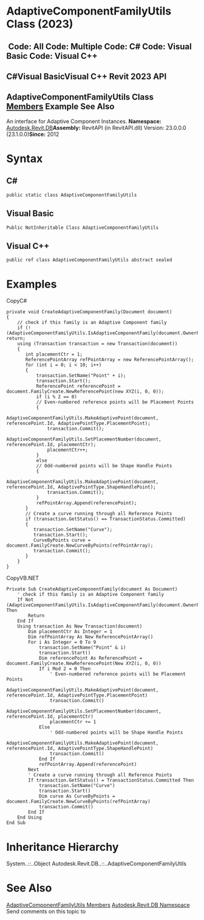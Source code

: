 # AdaptiveComponentFamilyUtils Class (2023)

﻿
 Code: All Code: Multiple Code: C# Code: Visual Basic Code: Visual C++   
---  
C#Visual BasicVisual C++
Revit 2023 API  
---  
AdaptiveComponentFamilyUtils Class  
[Members](e3114af3-ad01-783f-0043-ea3bd81d16ff.md "AdaptiveComponentFamilyUtils Members") Example See Also  
---  
An interface for Adaptive Component Instances. 
**Namespace:** [Autodesk.Revit.DB](87546ba7-461b-c646-cbb1-2cb8f5bff8b2.md "Autodesk.Revit.DB Namespace")**Assembly:** RevitAPI (in RevitAPI.dll) Version: 23.0.0.0 (23.1.0.0)**Since:** 2012 
# Syntax
C#  
---  
```text
public static class AdaptiveComponentFamilyUtils
```
  
Visual Basic  
---  
```text
Public NotInheritable Class AdaptiveComponentFamilyUtils
```
  
Visual C++  
---  
```text
public ref class AdaptiveComponentFamilyUtils abstract sealed
```
  
# Examples
CopyC#
```text
private void CreateAdaptiveComponentFamily(Document document)
{
    // check if this family is an Adaptive Component family
    if (!(AdaptiveComponentFamilyUtils.IsAdaptiveComponentFamily(document.OwnerFamily))) return;
    using (Transaction transaction = new Transaction(document))
    {
       int placementCtr = 1;
       ReferencePointArray refPointArray = new ReferencePointArray();
       for (int i = 0; i < 10; i++)
       {
           transaction.SetName("Point" + i);
           transaction.Start();
           ReferencePoint referencePoint = document.FamilyCreate.NewReferencePoint(new XYZ(i, 0, 0));
           if (i % 2 == 0)
           // Even-numbered reference points will be Placement Points
           {
               AdaptiveComponentFamilyUtils.MakeAdaptivePoint(document, referencePoint.Id, AdaptivePointType.PlacementPoint);
               transaction.Commit();
               AdaptiveComponentFamilyUtils.SetPlacementNumber(document, referencePoint.Id, placementCtr);
               placementCtr++;
           }
           else
           // Odd-numbered points will be Shape Handle Points
           {
               AdaptiveComponentFamilyUtils.MakeAdaptivePoint(document, referencePoint.Id, AdaptivePointType.ShapeHandlePoint);
               transaction.Commit();
           }
           refPointArray.Append(referencePoint);
       }
       // Create a curve running through all Reference Points
       if (transaction.GetStatus() == TransactionStatus.Committed)
       {
          transaction.SetName("Curve");
          transaction.Start();
          CurveByPoints curve = document.FamilyCreate.NewCurveByPoints(refPointArray);
          transaction.Commit();
       }
    }
}
```

CopyVB.NET
```text
Private Sub CreateAdaptiveComponentFamily(document As Document)
    ' check if this family is an Adaptive Component family
    If Not (AdaptiveComponentFamilyUtils.IsAdaptiveComponentFamily(document.OwnerFamily)) Then
        Return
    End If
    Using transaction As New Transaction(document)
        Dim placementCtr As Integer = 1
        Dim refPointArray As New ReferencePointArray()
        For i As Integer = 0 To 9
            transaction.SetName("Point" & i)
            transaction.Start()
            Dim referencePoint As ReferencePoint = document.FamilyCreate.NewReferencePoint(New XYZ(i, 0, 0))
            If i Mod 2 = 0 Then
                ' Even-numbered reference points will be Placement Points
                AdaptiveComponentFamilyUtils.MakeAdaptivePoint(document, referencePoint.Id, AdaptivePointType.PlacementPoint)
                transaction.Commit()
                AdaptiveComponentFamilyUtils.SetPlacementNumber(document, referencePoint.Id, placementCtr)
                placementCtr += 1
            Else
                ' Odd-numbered points will be Shape Handle Points
                AdaptiveComponentFamilyUtils.MakeAdaptivePoint(document, referencePoint.Id, AdaptivePointType.ShapeHandlePoint)
                transaction.Commit()
            End If
            refPointArray.Append(referencePoint)
        Next
        ' Create a curve running through all Reference Points
        If transaction.GetStatus() = TransactionStatus.Committed Then
            transaction.SetName("Curve")
            transaction.Start()
            Dim curve As CurveByPoints = document.FamilyCreate.NewCurveByPoints(refPointArray)
            transaction.Commit()
        End If
    End Using
End Sub
```

# Inheritance Hierarchy
System..::..Object Autodesk.Revit.DB..::..AdaptiveComponentFamilyUtils
# See Also
[AdaptiveComponentFamilyUtils Members](e3114af3-ad01-783f-0043-ea3bd81d16ff.md "AdaptiveComponentFamilyUtils Members")
[Autodesk.Revit.DB Namespace](87546ba7-461b-c646-cbb1-2cb8f5bff8b2.md "Autodesk.Revit.DB Namespace")
Send comments on this topic to 